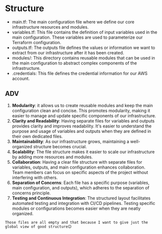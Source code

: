 <!-- @format -->

# Structure

- main.tf: The main configuration file where we define our core infrastructure resources and modules.
- variables.tf: This file contains the definition of input variables used in the main configuration. These variables are used to parameterize our Terraform configuration.
- outputs.tf: The outputs file defines the values or information we want to extract from our infrastructure after it has been created.
- modules/: This directory contains reusable modules that can be used in the main configuration to abstract complex components of the infrastructure.
- .credentials: This file defines the credential information for our AWS account.

## ADV

1. **Modularity**: it allows us to create reusable modules and keep the main configuration clean and concise. This promotes modularity, making it easier to manage and update specific components of our infrastructure.
2. **Clarity and Readability**: Having separate files for variables and outputs provides clarity and improves readability. It's easier to understand the purpose and usage of variables and outputs when they are defined in their own dedicated files.
3. **Maintainability**: As our infrastructure grows, maintaining a well-organized structure becomes crucial.
4. **Scalability**: The file structure makes it easier to scale our infrastructure by adding more resources and modules.
5. **Collaboration**: Having a clear file structure with separate files for variables, outputs, and main configuration enhances collaboration. Team members can focus on specific aspects of the project without interfering with others.
6. **Separation of Concerns**: Each file has a specific purpose (variables, main configuration, and outputs), which adheres to the separation of concerns principle.
7. **Testing and Continuous Integration**: The structured layout facilitates automated testing and integration with CI/CD pipelines. Testing specific modules or configurations becomes easier when they are neatly organized.

`Those files are all empty and that because I want to give just the global view of good structure😊`
